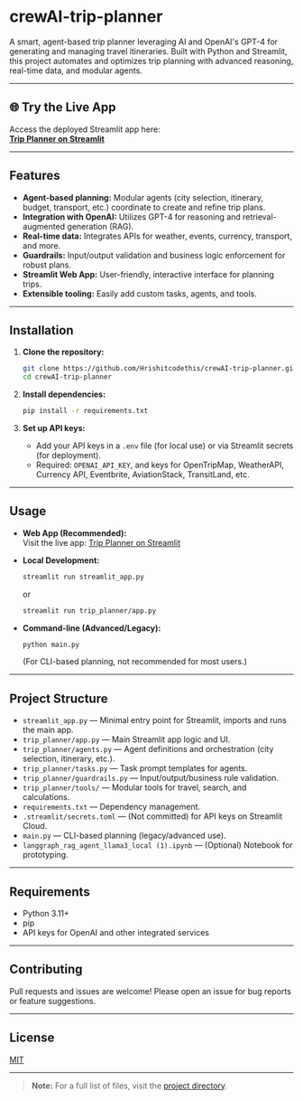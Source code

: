 # crewAI-trip-planner

A smart, agent-based trip planner leveraging AI and OpenAI's GPT-4 for generating and managing travel itineraries. Built with Python and Streamlit, this project automates and optimizes trip planning with advanced reasoning, real-time data, and modular agents.

---

## 🌐 Try the Live App

Access the deployed Streamlit app here:  
**[Trip Planner on Streamlit](https://appapppy-dlyihw7zvuupplcvgwnf2b.streamlit.app)**

---

## Features

- **Agent-based planning:** Modular agents (city selection, itinerary, budget, transport, etc.) coordinate to create and refine trip plans.
- **Integration with OpenAI:** Utilizes GPT-4 for reasoning and retrieval-augmented generation (RAG).
- **Real-time data:** Integrates APIs for weather, events, currency, transport, and more.
- **Guardrails:** Input/output validation and business logic enforcement for robust plans.
- **Streamlit Web App:** User-friendly, interactive interface for planning trips.
- **Extensible tooling:** Easily add custom tasks, agents, and tools.

---

## Installation

1. **Clone the repository:**
   ```sh
   git clone https://github.com/Hrishitcodethis/crewAI-trip-planner.git
   cd crewAI-trip-planner
   ```

2. **Install dependencies:**
   ```sh
   pip install -r requirements.txt
   ```

3. **Set up API keys:**
   - Add your API keys in a `.env` file (for local use) or via Streamlit secrets (for deployment).
   - Required: `OPENAI_API_KEY`, and keys for OpenTripMap, WeatherAPI, Currency API, Eventbrite, AviationStack, TransitLand, etc.

---

## Usage

- **Web App (Recommended):**  
  Visit the live app: [Trip Planner on Streamlit](https://appapppy-dlyihw7zvuupplcvgwnf2b.streamlit.app)

- **Local Development:**  
  ```sh
  streamlit run streamlit_app.py
  ```
  or
  ```sh
  streamlit run trip_planner/app.py
  ```

- **Command-line (Advanced/Legacy):**  
  ```sh
  python main.py
  ```
  (For CLI-based planning, not recommended for most users.)

---

## Project Structure

- `streamlit_app.py` — Minimal entry point for Streamlit, imports and runs the main app.
- `trip_planner/app.py` — Main Streamlit app logic and UI.
- `trip_planner/agents.py` — Agent definitions and orchestration (city selection, itinerary, etc.).
- `trip_planner/tasks.py` — Task prompt templates for agents.
- `trip_planner/guardrails.py` — Input/output/business rule validation.
- `trip_planner/tools/` — Modular tools for travel, search, and calculations.
- `requirements.txt` — Dependency management.
- `.streamlit/secrets.toml` — (Not committed) for API keys on Streamlit Cloud.
- `main.py` — CLI-based planning (legacy/advanced use).
- `langgraph_rag_agent_llama3_local (1).ipynb` — (Optional) Notebook for prototyping.

---

## Requirements

- Python 3.11+
- pip
- API keys for OpenAI and other integrated services

---

## Contributing

Pull requests and issues are welcome! Please open an issue for bug reports or feature suggestions.

---

## License

[MIT](LICENSE)

---

> **Note:** For a full list of files, visit the [project directory](https://github.com/Hrishitcodethis/crewAI-trip-planner/tree/main/).
